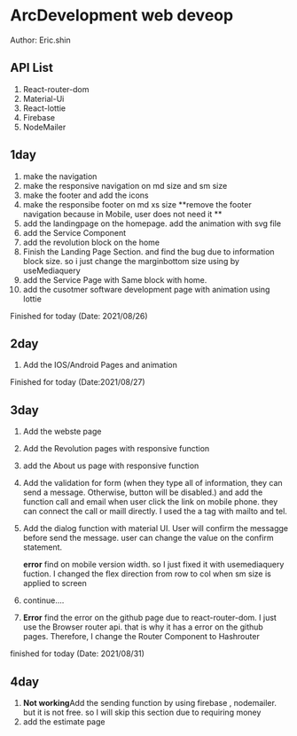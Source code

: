 # ArcDevelopment web deveop

Author: Eric.shin

## API List
   1. React-router-dom
   2. Material-Ui
   3. React-lottie
   4. Firebase
   5. NodeMailer
  

## 1day
   1. make the navigation
   2. make the responsive navigation on md size and sm size
   3. make the footer and add the icons
   4. make the responsibe footer on md xs size **remove the footer navigation because in Mobile, user does not need it **
   5. add the landingpage on the homepage. add the animation with svg file
   6. add the Service Component 
   7. add the revolution block on the home
   8. Finish the Landing Page Section. and find the bug due to information block size. so i just change the marginbottom size using by useMediaquery
   9. add the Service Page with Same block with home.
   10. add the cusotmer software development page with animation using lottie

Finished for today (Date: 2021/08/26)

## 2day 
  1.  Add the IOS/Android Pages and animation

Finished for today (Date:2021/08/27)

## 3day 
  1.  Add the webste page
  2.  Add the Revolution pages with responsive function
  3.  add the About us page with responsive function
  4.  Add the validation for form (when they type all of information, they can send a message. Otherwise, button will be disabled.) and add the function call and email when user click the link on mobile phone. they can connect the call or maill directly. I used the a tag with mailto and tel.
  5.  Add the dialog function with material UI. User will confirm the messagge before send the message. user can change the value on the confirm statement.
   
      <b>error</b> find on mobile version width. so I just fixed it with usemediaquery fuction. I changed the flex direction from row to col when sm size is applied to screen
   6. continue....
   7. <b>Error</b> find the error on the github page due to react-router-dom. I just use the Browser router api. that is why it has a error on the github pages. Therefore, I change the Router Component to Hashrouter
   
   finished for today (Date: 2021/08/31)

## 4day
   1. <b>Not working</b>Add the sending function by using firebase , nodemailer. but it is not free. so I will skip this section due to requiring money
   2. add the estimate page 

